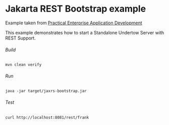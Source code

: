 Jakarta REST Bootstrap example
=====================================
Example taken from [Practical Enterprise Application Development](http://www.itbuzzpress.com/ebooks/java-ee-7-development-on-wildfly.html)

This example demonstrates how to start a Standalone Undertow Server with REST Support.
###### Build  
```shell
mvn clean verify 
```

###### Run
```shell
java -jar target/jaxrs-bootstrap.jar
```

###### Test
```shell
curl http://localhost:8081/rest/frank
```
  
